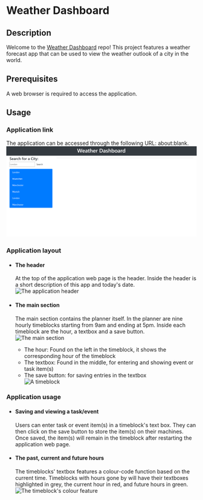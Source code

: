 # Weather Dashboard
## Description
Welcome to the [Weather Dashboard](about:blank) repo! This project features a weather forecast app that can be used to view the weather outlook of a city in the world.

## Prerequisites
A web browser is required to access the application.

## Usage
### Application link  
The application can be accessed through the following URL: about:blank.  
![The application web page](./assets/start-screen.png)  

### Application layout
- #### The header
    At the top of the application web page is the header. Inside the header is a short description of this app and today's date.  
    ![The application header](./assets/header.png)

- #### The main section
    The main section contains the planner itself. In the planner are nine hourly timeblocks starting from 9am and ending at 5pm. Inside each timeblock are the hour, a textbox and a save button.  
    ![The main section](./assets/main.png)
    - The hour: Found on the left in the timeblock, it shows the corresponding hour of the timeblock
    - The textbox: Found in the middle, for entering and showing event or task item(s)
    - The save button: for saving entries in the textbox  
    ![A timeblock](./assets/timeblock.png)

### Application usage
- #### Saving and viewing a task/event
    Users can enter task or event item(s) in a timeblock's text box. They can then click on the save button to store the item(s) on their machines. Once saved, the item(s) will remain in the timeblock after restarting the application web page.  

- #### The past, current and future hours
    The timeblocks' textbox features a colour-code function based on the current time. Timeblocks with hours gone by will have their textboxes highlighted in grey, the current hour in red, and future hours in green.  
    ![The timeblock's colour feature](./assets/colour-code.jpg)
